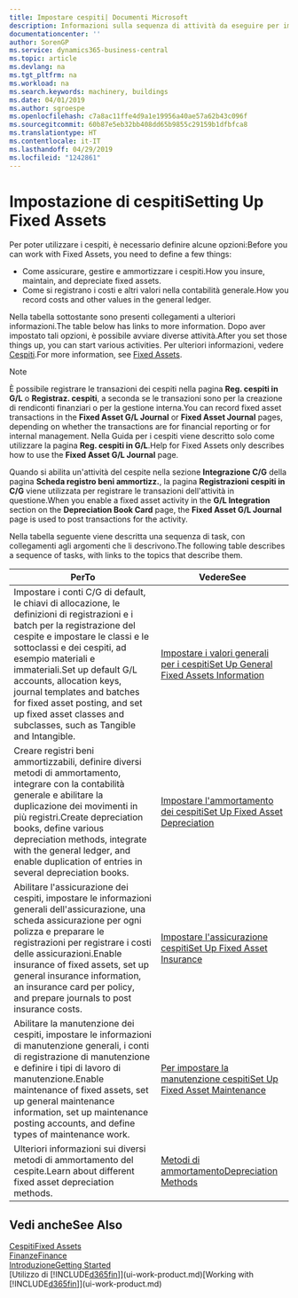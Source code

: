```yaml
---
title: Impostare cespiti| Documenti Microsoft
description: Informazioni sulla sequenza di attività da eseguire per impostare i cespiti, ad esempio macchinari o edifici.
documentationcenter: ''
author: SorenGP
ms.service: dynamics365-business-central
ms.topic: article
ms.devlang: na
ms.tgt_pltfrm: na
ms.workload: na
ms.search.keywords: machinery, buildings
ms.date: 04/01/2019
ms.author: sgroespe
ms.openlocfilehash: c7a8ac11ffe4d9a1e19956a40ae57a62b43c096f
ms.sourcegitcommit: 60b87e5eb32bb408dd65b9855c29159b1dfbfca8
ms.translationtype: HT
ms.contentlocale: it-IT
ms.lasthandoff: 04/29/2019
ms.locfileid: "1242861"
---
```

# <a name="setting-up-fixed-assets"></a><span data-ttu-id="ea928-103">Impostazione di cespiti</span><span class="sxs-lookup"><span data-stu-id="ea928-103">Setting Up Fixed Assets</span></span>
<span data-ttu-id="ea928-104">Per poter utilizzare i cespiti, è necessario definire alcune opzioni:</span><span class="sxs-lookup"><span data-stu-id="ea928-104">Before you can work with Fixed Assets, you need to define a few things:</span></span>  

* <span data-ttu-id="ea928-105">Come assicurare, gestire e ammortizzare i cespiti.</span><span class="sxs-lookup"><span data-stu-id="ea928-105">How you insure, maintain, and depreciate fixed assets.</span></span>  
* <span data-ttu-id="ea928-106">Come si registrano i costi e altri valori nella contabilità generale.</span><span class="sxs-lookup"><span data-stu-id="ea928-106">How you record costs and other values in the general ledger.</span></span>  

<span data-ttu-id="ea928-107">Nella tabella sottostante sono presenti collegamenti a ulteriori informazioni.</span><span class="sxs-lookup"><span data-stu-id="ea928-107">The table below has links to more information.</span></span> <span data-ttu-id="ea928-108">Dopo aver impostato tali opzioni, è possibile avviare diverse attività.</span><span class="sxs-lookup"><span data-stu-id="ea928-108">After you set those things up, you can start various activities.</span></span> <span data-ttu-id="ea928-109">Per ulteriori informazioni, vedere [Cespiti](fa-manage.md).</span><span class="sxs-lookup"><span data-stu-id="ea928-109">For more information, see [Fixed Assets](fa-manage.md).</span></span>  

> [!NOTE]  
>   <span data-ttu-id="ea928-110">È possibile registrare le transazioni dei cespiti nella pagina **Reg. cespiti in G/L** o **Registraz. cespiti**, a seconda se le transazioni sono per la creazione di rendiconti finanziari o per la gestione interna.</span><span class="sxs-lookup"><span data-stu-id="ea928-110">You can record fixed asset transactions in the **Fixed Asset G/L Journal** or **Fixed Asset Journal** pages, depending on whether the transactions are for financial reporting or for internal management.</span></span> <span data-ttu-id="ea928-111">Nella Guida per i cespiti viene descritto solo come utilizzare la pagina **Reg. cespiti in G/L**.</span><span class="sxs-lookup"><span data-stu-id="ea928-111">Help for Fixed Assets only describes how to use the **Fixed Asset G/L Journal** page.</span></span>  

<span data-ttu-id="ea928-112">Quando si abilita un'attività del cespite nella sezione **Integrazione C/G** della pagina **Scheda registro beni ammortizz.**, la pagina **Registrazioni cespiti in C/G** viene utilizzata per registrare le transazioni dell'attività in questione.</span><span class="sxs-lookup"><span data-stu-id="ea928-112">When you enable a fixed asset activity in the **G/L Integration** section on the **Depreciation Book Card** page, the **Fixed Asset G/L Journal** page is used to post transactions for the activity.</span></span>

<span data-ttu-id="ea928-113">Nella tabella seguente viene descritta una sequenza di task, con collegamenti agli argomenti che li descrivono.</span><span class="sxs-lookup"><span data-stu-id="ea928-113">The following table describes a sequence of tasks, with links to the topics that describe them.</span></span>  

| <span data-ttu-id="ea928-114">Per</span><span class="sxs-lookup"><span data-stu-id="ea928-114">To</span></span> | <span data-ttu-id="ea928-115">Vedere</span><span class="sxs-lookup"><span data-stu-id="ea928-115">See</span></span> |
| --- | --- |
| <span data-ttu-id="ea928-116">Impostare i conti C/G di default, le chiavi di allocazione, le definizioni di registrazioni e i batch per la registrazione del cespite e impostare le classi e le sottoclassi e dei cespiti, ad esempio materiali e immateriali.</span><span class="sxs-lookup"><span data-stu-id="ea928-116">Set up default G/L accounts, allocation keys, journal templates and batches for fixed asset posting, and set up fixed asset classes and subclasses, such as Tangible and Intangible.</span></span> |[<span data-ttu-id="ea928-117">Impostare i valori generali per i cespiti</span><span class="sxs-lookup"><span data-stu-id="ea928-117">Set Up General Fixed Assets Information</span></span>](fa-how-setup-general.md) |
| <span data-ttu-id="ea928-118">Creare registri beni ammortizzabili, definire diversi metodi di ammortamento, integrare con la contabilità generale e abilitare la duplicazione dei movimenti in più registri.</span><span class="sxs-lookup"><span data-stu-id="ea928-118">Create depreciation books, define various depreciation methods, integrate with the general ledger, and enable duplication of entries in several depreciation books.</span></span> |[<span data-ttu-id="ea928-119">Impostare l'ammortamento dei cespiti</span><span class="sxs-lookup"><span data-stu-id="ea928-119">Set Up Fixed Asset Depreciation</span></span>](fa-how-setup-depreciation.md) |
| <span data-ttu-id="ea928-120">Abilitare l'assicurazione dei cespiti, impostare le informazioni generali dell'assicurazione, una scheda assicurazione per ogni polizza e preparare le registrazioni per registrare i costi delle assicurazioni.</span><span class="sxs-lookup"><span data-stu-id="ea928-120">Enable insurance of fixed assets, set up general insurance information, an insurance card per policy, and prepare journals to post insurance costs.</span></span> |[<span data-ttu-id="ea928-121">Impostare l'assicurazione cespiti</span><span class="sxs-lookup"><span data-stu-id="ea928-121">Set Up Fixed Asset Insurance</span></span>](fa-how-setup-insurance.md) |
| <span data-ttu-id="ea928-122">Abilitare la manutenzione dei cespiti, impostare le informazioni di manutenzione generali, i conti di registrazione di manutenzione e definire i tipi di lavoro di manutenzione.</span><span class="sxs-lookup"><span data-stu-id="ea928-122">Enable maintenance of fixed assets, set up general maintenance information, set up maintenance posting accounts, and define types of maintenance work.</span></span> |[<span data-ttu-id="ea928-123">Per impostare la manutenzione cespiti</span><span class="sxs-lookup"><span data-stu-id="ea928-123">Set Up Fixed Asset Maintenance</span></span>](fa-how-setup-maintenance.md) |
| <span data-ttu-id="ea928-124">Ulteriori informazioni sui diversi metodi di ammortamento del cespite.</span><span class="sxs-lookup"><span data-stu-id="ea928-124">Learn about different fixed asset depreciation methods.</span></span> |[<span data-ttu-id="ea928-125">Metodi di ammortamento</span><span class="sxs-lookup"><span data-stu-id="ea928-125">Depreciation Methods</span></span>](fa-depreciation-methods.md) |

## <a name="see-also"></a><span data-ttu-id="ea928-126">Vedi anche</span><span class="sxs-lookup"><span data-stu-id="ea928-126">See Also</span></span>
[<span data-ttu-id="ea928-127">Cespiti</span><span class="sxs-lookup"><span data-stu-id="ea928-127">Fixed Assets</span></span>](fa-manage.md)  
[<span data-ttu-id="ea928-128">Finanze</span><span class="sxs-lookup"><span data-stu-id="ea928-128">Finance</span></span>](finance.md)  
[<span data-ttu-id="ea928-129">Introduzione</span><span class="sxs-lookup"><span data-stu-id="ea928-129">Getting Started</span></span>](product-get-started.md)  
<span data-ttu-id="ea928-130">[Utilizzo di [!INCLUDE[d365fin](includes/d365fin_md.md)]](ui-work-product.md)</span><span class="sxs-lookup"><span data-stu-id="ea928-130">[Working with [!INCLUDE[d365fin](includes/d365fin_md.md)]](ui-work-product.md)</span></span>
